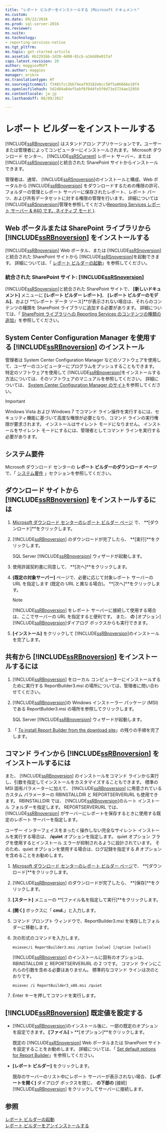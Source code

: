 ```yaml
---
title: "レポート ビルダーをインストールする |Microsoft ドキュメント"
ms.custom: 
ms.date: 09/22/2016
ms.prod: sql-server-2016
ms.reviewer: 
ms.suite: 
ms.technology:
- reporting-services-native
ms.tgt_pltfrm: 
ms.topic: get-started-article
ms.assetid: 6b2291bb-1d20-4d08-81cb-a16dd8e01faf
caps.latest.revision: 20
author: maggiesMSFT
ms.author: maggies
manager: erikre
ms.translationtype: HT
ms.sourcegitcommit: f3481fcc2bb74eaf93182e6cc58f5a06666e10f4
ms.openlocfilehash: 5d2d84a84ef5abf6f048fe5f0d73e5724ae32950
ms.contentlocale: ja-jp
ms.lasthandoff: 08/09/2017

---
```

# <a name="install-report-builder"></a>レポート ビルダーをインストールする
  [!INCLUDE[ssRBnoversion](../../includes/ssrbnoversion-md.md)] はスタンドアロン アプリケーションです。ユーザーまたは管理者によってコンピューターにインストールされます。 Microsoft ダウンロード センター、 [!INCLUDE[ssRSCurrent](../../includes/ssrscurrent-md.md)] レポート サーバー、または [!INCLUDE[ssRSnoversion](../../includes/ssrsnoversion-md.md)]と統合された SharePoint サイトからインストールできます。  
  
 管理者は、通常、 [!INCLUDE[ssRSnoversion](../../includes/ssrsnoversion-md.md)]のインストールと構成、Web ポータルから [!INCLUDE[ssRBnoversion](../../includes/ssrbnoversion-md.md)] をダウンロードするための権限の許可、フォルダーの管理とレポート サーバーに保存されたレポート、レポート パーツ、および共有データセットに対する権限の管理を行います。 詳細については[!INCLUDE[ssRSnoversion](../../includes/ssrsnoversion-md.md)]管理を参照してください[Reporting Services レポート サーバー & #40 です。ネイティブ モード &#41;](../../reporting-services/report-server/reporting-services-report-server-native-mode.md).  
  
## <a name="install-includessrbnoversionincludesssrbnoversion-mdmd-from--a--web-portal-or-sharepoint-library"></a>Web ポータルまたは SharePoint ライブラリから [!INCLUDE[ssRBnoversion](../../includes/ssrbnoversion-md.md)] をインストールする 
  
 [!INCLUDE[ssRBnoversion](../../includes/ssrbnoversion-md.md)] Web ポータル、または [!INCLUDE[ssRSnoversion](../../includes/ssrsnoversion-md.md)] と統合された SharePoint サイトから [!INCLUDE[ssRSnoversion](../../includes/ssrsnoversion-md.md)]を起動できます。 詳細については、「 [レポート ビルダーの起動](../../reporting-services/report-builder/start-report-builder.md)」を参照してください。  
  
### <a name="sharepoint-site-integrated-with-includessrsnoversionincludesssrsnoversion-mdmd"></a>統合された SharePoint サイト: [!INCLUDE[ssRSnoversion](../../includes/ssrsnoversion-md.md)]
  
 [!INCLUDE[ssRSnoversion](../../includes/ssrsnoversion-md.md)]と統合された SharePoint サイトで、 **[新しいドキュメント]** メニューに **[レポート ビルダー レポート]**、 **[レポート ビルダーのモデル]**、および **[レポート データ ソース]**が表示されない場合は、それらのコンテンツの種類を SharePoint ライブラリに追加する必要があります。 詳細については、「 [SharePoint ライブラリへの Reporting Services のコンテンツの種類の追加](../../reporting-services/report-server-sharepoint/add-reporting-services-content-types-to-a-sharepoint-library.md)」を参照してください。  
 
## <a name="install-includessrbnoversionincludesssrbnoversion-mdmd-with-system-center-configuration-manager"></a>System Center Configuration Manager を使用する [!INCLUDE[ssRBnoversion](../../includes/ssrbnoversion-md.md)] のインストール 
  
 管理者は System Center Configuration Manager などのソフトウェアを使用して、ユーザーのコンピューターにプログラムをプッシュすることもできます。 特定のソフトウェアを使用して [!INCLUDE[ssRBnoversion](../../includes/ssrbnoversion-md.md)]をインストールする方法については、そのソフトウェアのマニュアルを参照してください。 詳細については、 [System Center Configuration Manager のサイト](https://www.microsoft.com/en-us/cloud-platform/system-center-configuration-manager)を参照してください。  
  
> [!IMPORTANT]  
>  Windows Vista および Windows 7 でコマンド ライン操作を実行するには、セキュリティ機能に基づいて高度な権限が必要となり、コマンド ラインの実行権限が要求されます。 インストールはサイレント モードになりません。 インストールをサイレント モードにするには、管理者としてコマンド ラインを実行する必要があります。  
  
## <a name="system-requirements"></a>システム要件
  
 Microsoft ダウンロード センターの **レポート ビルダーのダウンロード ページ** で、「 [システム要件](http://go.microsoft.com/fwlink/?LinkID=734968) 」セクションを参照してください。
  
##  <a name="download"></a> ダウンロード サイトから [!INCLUDE[ssRBnoversion](../../includes/ssrbnoversion-md.md)] をインストールするには  
  
1.  [Microsoft ダウンロード センターのレポート ビルダー ページ](http://go.microsoft.com/fwlink/?LinkID=734968) で、 **[ダウンロード]**をクリックします。  
  
2.  [!INCLUDE[ssRBnoversion](../../includes/ssrbnoversion-md.md)] のダウンロードが完了したら、  **[実行]**をクリックします。  
  
     SQL Server [!INCLUDE[ssRBnoversion](../../includes/ssrbnoversion-md.md)] ウィザードが起動します。  
  
3.  使用許諾契約書に同意して、 **[次へ]**をクリックします。  
  
4.  **[既定の対象サーバー]** ページで、必要に応じて対象レポート サーバーの URL を指定します (既定の URL と異なる場合)。 **[次へ]**をクリックします。  
  
    > [!NOTE]  
    >  [!INCLUDE[ssRBnoversion](../../includes/ssrbnoversion-md.md)] をレポート サーバーに接続して使用する場合は、ここでサーバーの URL を指定すると便利です。 また、 **の** [オプション] [!INCLUDE[ssRBnoversion](../../includes/ssrbnoversion-md.md)]ダイアログ ボックスからも実行できます。  
  
5.  **[インストール]** をクリックして [!INCLUDE[ssRBnoversion](../../includes/ssrbnoversion-md.md)]のインストールを完了します。  
  
## <a name="to-install-includessrbnoversionincludesssrbnoversion-mdmd-from-a-share"></a>共有から [!INCLUDE[ssRBnoversion](../../includes/ssrbnoversion-md.md)] をインストールするには  
  
1.  [!INCLUDE[ssRBnoversion](../../includes/ssrbnoversion-md.md)] をローカル コンピューターにインストールするために実行する ReportBuilder3.msi の場所については、管理者に問い合わせてください。  
  
2.  [!INCLUDE[ssRBnoversion](../../includes/ssrbnoversion-md.md)]の Windows インストーラー パッケージ (MSI) である ReportBuilder3.msi の場所を参照してクリックします。  
  
     SQL Server [!INCLUDE[ssRBnoversion](../../includes/ssrbnoversion-md.md)] ウィザードが起動します。  
  
3.  「 [To install Report Builder from the download site](#download)」の残りの手順を完了します。  
  
## <a name="to-install-includessrbnoversionincludesssrbnoversion-mdmd-from-the-command-line"></a>コマンド ラインから [!INCLUDE[ssRBnoversion](../../includes/ssrbnoversion-md.md)] をインストールするには 

 また、 [!INCLUDE[ssRBnoversion](../../includes/ssrbnoversion-md.md)] のインストールをコマンド ラインから実行し、引数を指定してインストールをカスタマイズすることもできます。 標準の MSI 固有パラメーターに加えて、 [!INCLUDE[ssRBnoversion](../../includes/ssrbnoversion-md.md)] に用意されているカスタム パラメーターの RBINSTALLDIR と REPORTSERVERURL も使用できます。 RBINSTALLDIR では、 [!INCLUDE[ssRBnoversion](../../includes/ssrbnoversion-md.md)]のルート インストール フォルダーを指定します。 REPORTSERVERURL では、 [!INCLUDE[ssRBnoversion](../../includes/ssrbnoversion-md.md)] がサーバーにレポートを保存するときに使用する既定のレポート サーバーを指定します。  
  
 ユーザー インターフェイスをまったく操作しない完全なサイレント インストールを実行する場合は、 **/quiet** オプションを指定します。 quiet オプション フラグを使用するとインストール エラーが抑制されるように設計されています。 そのため、quiet オプションを使用する場合は、ログ記録を指定する **/l** オプションを含めることをお勧めします。   
  
1.  [Microsoft ダウンロード センターのレポート ビルダー ページ](http://go.microsoft.com/fwlink/?LinkID=734968)で、 **[ダウンロード]**をクリックします。  
  
2.  [!INCLUDE[ssRBnoversion](../../includes/ssrbnoversion-md.md)] のダウンロードが完了したら、  **[保存]**をクリックします。  
  
3.  **[スタート]** メニューの **[ファイル名を指定して実行]**をクリックします。  
  
4.  **[開く]** ボックスに「 **cmd.**」と入力します。  
  
5.  コマンド プロンプト ウィンドウで、ReportBuilder3.msi を保存したフォルダーに移動します。  
  
6.  次の形式のコマンドを入力します。  
  
     `msiexec/i ReportBuilder3.msi /option [value] [/option [value]]`  
  
     [!INCLUDE[ssRBnoversion](../../includes/ssrbnoversion-md.md)] のインストールに固有のオプションは、RBINSTALLDIR と REPORTSERVERURL の 2 つです。 コマンド ラインにこれらの引数を含める必要はありません。 標準的なコマンド ラインは次のとおりです。  
  
     `msiexec /i ReportBuilder3_x86.msi /quiet`  
  
7.  Enter キーを押してコマンドを実行します。  
  
## <a name="set-includessrbnoversionincludesssrbnoversion-mdmd-defaults"></a>[!INCLUDE[ssRBnoversion](../../includes/ssrbnoversion-md.md)] 既定値を設定する  
  
-   [!INCLUDE[ssRBnoversion](../../includes/ssrbnoversion-md.md)]のインストール後に、一部の既定のオプションを設定できます。 **[ファイル]** > **[オプション]**をクリックします。  
  
     既定の [!INCLUDE[ssRSnoversion](../../includes/ssrsnoversion-md.md)] Web ポータルまたは SharePoint サイトを設定することをお勧めします。 詳細については、「 [Set default options for Report Builder](../../reporting-services/report-builder/set-default-options-for-report-builder.md)」を参照してください。  
  
-   **[レポート ビルダー]** をクリックします。  
  
     既存のサーバーのリスト中にレポート サーバーが表示されない場合、 **[レポートを開く]** ダイアログ ボックスを閉じ、 **の下部の** [接続] [!INCLUDE[ssRBnoversion](../../includes/ssrbnoversion-md.md)] をクリックしてサーバーに接続します。  
  
## <a name="see-also"></a>参照  
 [レポート ビルダーの起動](../../reporting-services/report-builder/start-report-builder.md)   
 [レポート ビルダーをアンインストールする](../../reporting-services/install-windows/uninstall-report-builder.md)  
  
  

